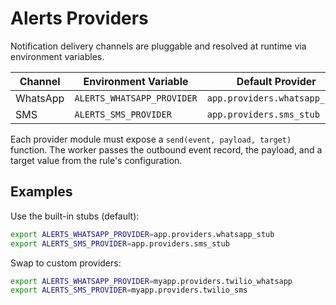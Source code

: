 # Alerts Providers

Notification delivery channels are pluggable and resolved at runtime via environment variables.

| Channel | Environment Variable | Default Provider |
|---------|---------------------|------------------|
| WhatsApp | `ALERTS_WHATSAPP_PROVIDER` | `app.providers.whatsapp_stub` |
| SMS | `ALERTS_SMS_PROVIDER` | `app.providers.sms_stub` |

Each provider module must expose a `send(event, payload, target)` function. The worker passes the outbound event record, the payload, and a target value from the rule's configuration.

## Examples

Use the built-in stubs (default):

```bash
export ALERTS_WHATSAPP_PROVIDER=app.providers.whatsapp_stub
export ALERTS_SMS_PROVIDER=app.providers.sms_stub
```

Swap to custom providers:

```bash
export ALERTS_WHATSAPP_PROVIDER=myapp.providers.twilio_whatsapp
export ALERTS_SMS_PROVIDER=myapp.providers.twilio_sms
```
